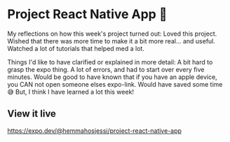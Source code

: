 # Project React Native App 📱
My reflections on how this week's project turned out:
Loved this project. Wished that there was more time to make it a bit more real... and useful. 
Watched a lot of tutorials that helped med a lot. 

Things I'd like to have clarified or explained in more detail:
A bit hard to grasp the expo thing. A lot of errors, and had to start over every five minutes. 
Would be good to have known that if you have an apple device, you CAN not open someone elses expo-link. 
Would have saved some time 😅
But, I think I have learned a lot this week!

## View it live

https://expo.dev/@hemmahosjessi/project-react-native-app

